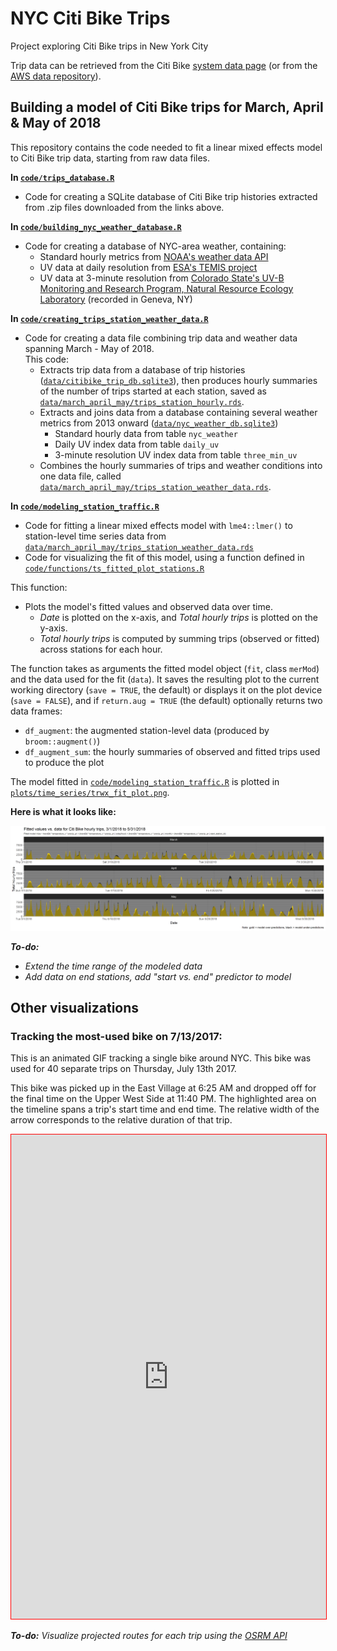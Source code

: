 # NYC Citi Bike Trips
Project exploring Citi Bike trips in New York City

Trip data can be retrieved from the Citi Bike [system data page](https://www.citibikenyc.com/system-data) (or from the [AWS data repository](https://s3.amazonaws.com/tripdata/index.html)).

## Building a model of Citi Bike trips for March, April & May of 2018

This repository contains the code needed to fit a linear mixed effects model to Citi Bike trip data, starting from raw data files.

**In [`code/trips_database.R`](code/trips_database.R)**
* Code for creating a SQLite database of Citi Bike trip histories extracted from .zip files downloaded from the links above.

**In [`code/building_nyc_weather_database.R`](code/building_nyc_weather_database.R)**
* Code for creating a database of NYC-area weather, containing:
  * Standard hourly metrics from [NOAA's weather data API](https://www.ncdc.noaa.gov/)
  * UV data at daily resolution from [ESA's TEMIS project](http://www.temis.nl/uvradiation/UVarchive/stations_uv.html)
  * UV data at 3-minute resolution from [Colorado State's UV-B Monitoring and Research Program, Natural Resource Ecology Laboratory](https://uvb.nrel.colostate.edu/UVB/da_UvIndex.jsf) (recorded in Geneva, NY)

**In [`code/creating_trips_station_weather_data.R`](code/creating_trips_station_weather_data.R)**
* Code for creating a data file combining trip data and weather data spanning March - May of 2018.  
  This code:  
  * Extracts trip data from a database of trip histories ([`data/citibike_trip_db.sqlite3`](data/citibike_trip_db.sqlite3)), then produces hourly summaries of the number of trips started at each station, saved as [`data/march_april_may/trips_station_hourly.rds`](data/march_april_may/trips_station_hourly.rds). 
  * Extracts and joins data from a database containing several weather metrics from 2013 onward ([`data/nyc_weather_db.sqlite3`](data/nyc_weather_db.sqlite3))
    * Standard hourly data from table `nyc_weather`
    * Daily UV index data from table `daily_uv`
    * 3-minute resolution UV index data from table `three_min_uv`
  * Combines the hourly summaries of trips and weather conditions into one data file, called [`data/march_april_may/trips_station_weather_data.rds`](data/march_april_may/trips_station_weather_data.rds).

**In [`code/modeling_station_traffic.R`](code/modeling_station_traffic.R)**
* Code for fitting a linear mixed effects model with `lme4::lmer()` to station-level time series data from [`data/march_april_may/trips_station_weather_data.rds`](data/march_april_may/trips_station_weather_data.rds)
* Code for visualizing the fit of this model, using a function defined in [`code/functions/ts_fitted_plot_stations.R`](code/functions/ts_fitted_plot_stations.R)

This function:
* Plots the model's fitted values and observed data over time. 
  * *Date* is plotted on the x-axis, and *Total hourly trips* is plotted on the y-axis.
  * *Total hourly trips* is computed by summing trips (observed or fitted) across stations for each hour.

The function takes as arguments the fitted model object (`fit`, class `merMod`) and the data used for the fit (`data`). It saves the resulting plot to the current working directory (`save = TRUE`, the default) or displays it on the plot device (`save = FALSE`), and if `return.aug = TRUE` (the default) optionally returns two data frames:
* `df_augment`: the augmented station-level data (produced by `broom::augment()`)
* `df_augment_sum`: the hourly summaries of observed and fitted trips used to produce the plot

The model fitted in [`code/modeling_station_traffic.R`](code/modeling_station_traffic.R) is plotted in [`plots/time_series/trwx_fit_plot.png`](plots/time_series/trwx_fit_plot.png).


**Here is what it looks like:**  

<img src="plots/time_series/trwx_fit_plot.png" alt="trwx_fit_plot.png">  

***To-do:***
* *Extend the time range of the modeled data*
* *Add data on end stations, add "start vs. end" predictor to model*

## Other visualizations

### Tracking the most-used bike on 7/13/2017:

This is an animated GIF tracking a single bike around NYC. This bike was used for 40 separate trips on Thursday, July 13th 2017.

This bike was picked up in the East Village at 6:25 AM and dropped off for the final time on the Upper West Side at 11:40 PM. The highlighted area on the timeline spans a trip's start time and end time. The relative width of the arrow corresponds to the relative duration of that trip.

<iframe src="https://cgettings.github.io/Citi-Bike-Trips/docs/one_bike_frames.html" style="border:1px solid red; background:springgreen" height="775" width="100%"> 
</iframe>

***To-do:** Visualize projected routes for each trip using the [OSRM API](http://project-osrm.org/)*
